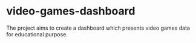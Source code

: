 # video-games-dashboard
The project aims to create a dashboard which presents video games data for educational purpose.
